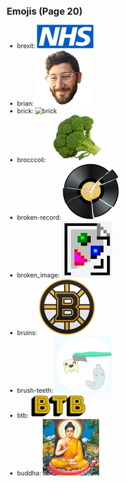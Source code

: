 
## Emojis (Page 20)

* brexit: ![brexit](output/brexit.png)
* brian: ![brian](output/brian.png)
* brick: ![brick](output/brick)
* brocccoli: ![brocccoli](output/brocccoli.png)
* broken-record: ![broken-record](output/broken-record.jpg)
* broken_image: ![broken_image](output/broken_image.jpg)
* bruins: ![bruins](output/bruins.png)
* brush-teeth: ![brush-teeth](output/brush-teeth.gif)
* btb: ![btb](output/btb.png)
* buddha: ![buddha](output/buddha.png)

